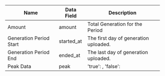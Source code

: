 | Name | Data Field | Description |
|-------------------------|-------------------------|------------------------------------------------------------------------------------------------------------------------------------------------------------------------|
| Amount | amount | Total Generation for the Period |
| Generation Period Start | started_at | The first day of generation uploaded. |
| Generation Period End | ended_at | The last day of generation uploaded. |
| Peak Data | peak |'true': , 'false':|
